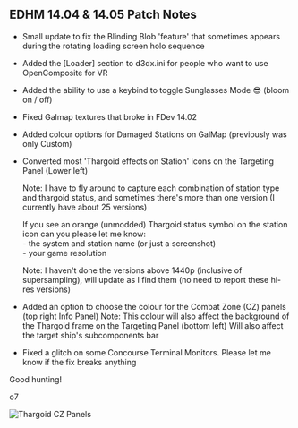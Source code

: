 ## EDHM 14.04 & 14.05 Patch Notes

- Small update to fix the Blinding Blob 'feature' that sometimes appears during the rotating loading screen holo sequence

- Added the [Loader] section to d3dx.ini for people who want to use OpenComposite for VR

- Added the ability to use a keybind to toggle Sunglasses Mode 😎  (bloom on / off)

- Fixed Galmap textures that broke in FDev 14.02

- Added colour options for Damaged Stations on GalMap (previously was only Custom)

- Converted most 'Thargoid effects on Station' icons on the Targeting Panel (Lower left)

    Note: I have to fly around to capture each combination of station type and thargoid status, and sometimes there's more than one version (I currently have about 25 versions)
    
    If you see an orange (unmodded) Thargoid status symbol on the station icon can you please let me know:<br>
        - the system and station name (or just a screenshot)<br>
        - your game resolution
    
    Note: I haven't done the versions above 1440p (inclusive of supersampling), will update as I find them (no need to report these hi-res versions)

- Added an option to choose the colour for the Combat Zone (CZ) panels (top right Info Panel)
    Note: This colour will also affect the background of the Thargoid frame on the Targeting Panel (bottom left)
    Will also affect the target ship's subcomponents bar

- Fixed a glitch on some Concourse Terminal Monitors. Please let me know if the fix breaks anything

Good hunting!

o7

![Thargoid CZ Panels](https://github.com/psychicEgg/EDHM/raw/main/Odyssey/images/EDHM-14.05.png?raw=true)
